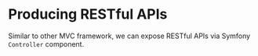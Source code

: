 # Producing RESTful APIs

Similar to other MVC framework, we can expose RESTful APIs via Symfony `Controller` component. 